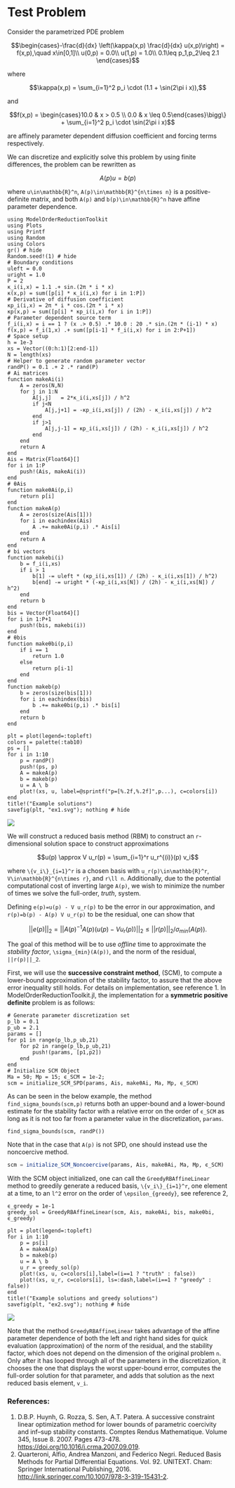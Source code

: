 # Test Problem

Consider the parametrized PDE problem
```math
\begin{cases}-\frac{d}{dx} \left(\kappa(x,p) \frac{d}{dx} u(x,p)\right) = f(x,p),\quad x\in[0,1]\\
u(0,p) = 0.0\\
u(1,p) = 1.0\\
0.1\leq p_1,p_2\leq 2.1
\end{cases}
```
where 
```math
\kappa(x,p) = \sum_{i=1}^2 p_i \cdot (1.1 + \sin(2\pi i x)),
``` 
and 
```math
f(x,p) = \begin{cases}10.0 & x > 0.5 \\ 0.0 & x \leq 0.5\end{cases}\bigg\} + \sum_{i=1}^2 p_i \cdot \sin(2\pi i x)
``` 
are affinely parameter dependent diffusion coefficient and forcing terms respectively. 

We can discretize and explicitly solve this problem by using finite differences, the problem can be rewritten as
```math
A(p) u = b(p)
```
where ``u\in\mathbb{R}^n``,  ``A(p)\in\mathbb{R}^{n\times n}`` is a positive-definite matrix, and both ``A(p)`` and ``b(p)\in\mathbb{R}^n`` have affine parameter dependence.
```@example 1
using ModelOrderReductionToolkit
using Plots
using Printf
using Random
using Colors
gr() # hide
Random.seed!(1) # hide
# Boundary conditions
uleft = 0.0
uright = 1.0
P = 2
κ_i(i,x) = 1.1 .+ sin.(2π * i * x)
κ(x,p) = sum([p[i] * κ_i(i,x) for i in 1:P])
# Derivative of diffusion coefficient
κp_i(i,x) = 2π * i * cos.(2π * i * x)
κp(x,p) = sum([p[i] * κp_i(i,x) for i in 1:P])
# Parameter dependent source term
f_i(i,x) = i == 1 ? (x .> 0.5) .* 10.0 : 20 .* sin.(2π * (i-1) * x)
f(x,p) = f_i(1,x) .+ sum([p[i-1] * f_i(i,x) for i in 2:P+1])
# Space setup
h = 1e-3
xs = Vector((0:h:1)[2:end-1])
N = length(xs)
# Helper to generate random parameter vector
randP() = 0.1 .+ 2 .* rand(P)
# Ai matrices
function makeAi(i)
    A = zeros(N,N)
    for j in 1:N
        A[j,j]   = 2*κ_i(i,xs[j]) / h^2
        if j<N
            A[j,j+1] = -κp_i(i,xs[j]) / (2h) - κ_i(i,xs[j]) / h^2
        end
        if j>1
            A[j,j-1] = κp_i(i,xs[j]) / (2h) - κ_i(i,xs[j]) / h^2
        end
    end
    return A
end
Ais = Matrix{Float64}[]
for i in 1:P
    push!(Ais, makeAi(i))
end
# θAis
function makeθAi(p,i)
    return p[i]
end
function makeA(p)
    A = zeros(size(Ais[1]))
    for i in eachindex(Ais)
        A .+= makeθAi(p,i) .* Ais[i]
    end
    return A
end
# bi vectors
function makebi(i)
    b = f_i(i,xs)
    if i > 1
        b[1] -= uleft * (κp_i(i,xs[1]) / (2h) - κ_i(i,xs[1]) / h^2)
        b[end] -= uright * (-κp_i(i,xs[N]) / (2h) - κ_i(i,xs[N]) / h^2)
    end
    return b
end
bis = Vector{Float64}[]
for i in 1:P+1
    push!(bis, makebi(i))
end
# θbis
function makeθbi(p,i)
    if i == 1
        return 1.0
    else
        return p[i-1]
    end
end
function makeb(p)
    b = zeros(size(bis[1]))
    for i in eachindex(bis)
        b .+= makeθbi(p,i) .* bis[i]
    end
    return b
end

plt = plot(legend=:topleft)
colors = palette(:tab10)
ps = []
for i in 1:10
    p = randP()
    push!(ps, p)
    A = makeA(p)
    b = makeb(p)
    u = A \ b
    plot!(xs, u, label=@sprintf("p=[%.2f,%.2f]",p...), c=colors[i])
end
title!("Example solutions")
savefig(plt, "ex1.svg"); nothing # hide
```
![](ex1.svg)

We will construct a reduced basis method (RBM) to construct an ``r``-dimensional solution space to construct approximations
```math
u(p) \approx V u_r(p) = \sum_{i=1}^r u_r^{(i)}(p) v_i
```
where ``\{v_i\}_{i=1}^r`` is a chosen basis with ``u_r(p)\in\mathbb{R}^r``, ``V\in\mathbb{R}^{n\times r}``, and ``r\ll n``. Additionally, due to the potential computational cost of inverting large ``A(p)``, we wish to minimize the number of times we solve the full-order, *truth*, system.

Defining ``e(p)=u(p) - V u_r(p)`` to be the error in our approximation, and ``r(p)=b(p) - A(p) V u_r(p)`` to be the residual, one can show that
```math
||e(p)||_2 = ||A(p)^{-1} A(p)(u(p) - V u_r(p))||_2 \leq ||r(p)||_2 / \sigma_{min}(A(p)).
```

The goal of this method will be to use *offline* time to approximate the *stability factor*, ``\sigma_{min}(A(p))``, and the norm of the residual, ``||r(p)||_2``.

First, we will use the **successive constraint method**, (SCM), to compute a lower-bound approximation of the stability factor, to assure that the above error inequality still holds. For details on implementation, see reference 1. In ModelOrderReductionToolkit.jl, the implementation for a **symmetric positive definite** problem is as follows:
```@example 1
# Generate parameter discretization set
p_lb = 0.1
p_ub = 2.1
params = []
for p1 in range(p_lb,p_ub,21)
    for p2 in range(p_lb,p_ub,21)
        push!(params, [p1,p2])
    end
end
# Initialize SCM Object
Ma = 50; Mp = 15; ϵ_SCM = 1e-2;
scm = initialize_SCM_SPD(params, Ais, makeθAi, Ma, Mp, ϵ_SCM)
```
As can be seen in the below example, the method `find_sigma_bounds(scm,p)` returns both an upper-bound and a lower-bound estimate for the stability factor with a relative error on the order of `ϵ_SCM` as long as it is not too far from a parameter value in the discretization, `params`.
```@example 1
find_sigma_bounds(scm, randP())
```

Note that in the case that ``A(p)`` is not SPD, one should instead use the noncoercive method.
```julia
scm = initialize_SCM_Noncoercive(params, Ais, makeθAi, Ma, Mp, ϵ_SCM)
```

With the SCM object initialized, one can call the `GreedyRBAffineLinear` method to greedily generate a reduced basis, ``\{v_i\}_{i=1}^r``, one element at a time, to an ``l^2`` error on the order of ``\epsilon_{greedy}``, see reference 2,
```@example 1
ϵ_greedy = 1e-1  
greedy_sol = GreedyRBAffineLinear(scm, Ais, makeθAi, bis, makeθbi, ϵ_greedy)
```
```@example 1
plt = plot(legend=:topleft)
for i in 1:10
    p = ps[i]
    A = makeA(p)
    b = makeb(p)
    u = A \ b
    u_r = greedy_sol(p)
    plot!(xs, u, c=colors[i],label=(i==1 ? "truth" : false))
    plot!(xs, u_r, c=colors[i], ls=:dash,label=(i==1 ? "greedy" : false))
end
title!("Example solutions and greedy solutions")
savefig(plt, "ex2.svg"); nothing # hide
```
![](ex2.svg)

Note that the method `GreedyRBAffineLinear` takes advantage of the affine parameter dependence of both the left and right hand sides for quick evaluation (approximation) of the norm of the residual, and the stability factor, which does not depend on the dimension of the original problem ``n``. Only after it has looped through all of the parameters in the discretization, it chooses the one that displays the worst upper-bound error, computes the full-order solution for that parameter, and adds that solution as the next reduced basis element, ``v_i``.


### References:
1. D.B.P. Huynh, G. Rozza, S. Sen, A.T. Patera. A successive constraint linear optimization method for lower bounds of parametric coercivity and inf–sup stability constants. Comptes Rendus Mathematique. Volume 345, Issue 8. 2007. Pages 473-478. https://doi.org/10.1016/j.crma.2007.09.019.
2. Quarteroni, Alfio, Andrea Manzoni, and Federico Negri. Reduced Basis Methods for Partial Differential Equations. Vol. 92. UNITEXT. Cham: Springer International Publishing, 2016. http://link.springer.com/10.1007/978-3-319-15431-2.
